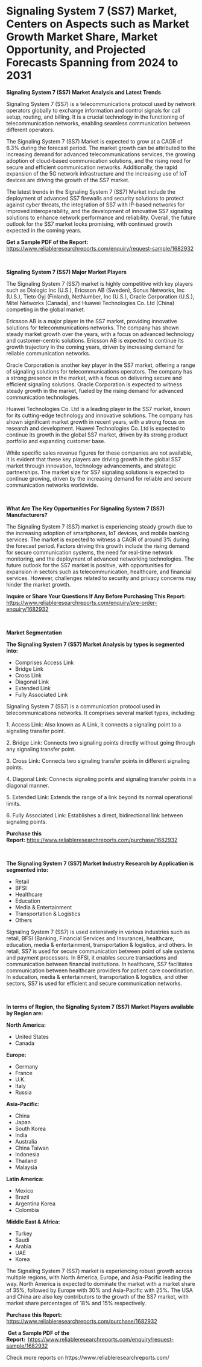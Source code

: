 <p><h1>Signaling System 7 (SS7) Market, Centers on Aspects such as Market Growth Market Share, Market Opportunity, and Projected Forecasts Spanning from 2024 to 2031</h1></p><p><strong>Signaling System 7 (SS7) Market Analysis and Latest Trends</strong></p>
<p><p>Signaling System 7 (SS7) is a telecommunications protocol used by network operators globally to exchange information and control signals for call setup, routing, and billing. It is a crucial technology in the functioning of telecommunication networks, enabling seamless communication between different operators.</p><p>The Signaling System 7 (SS7) Market is expected to grow at a CAGR of 6.3% during the forecast period. The market growth can be attributed to the increasing demand for advanced telecommunications services, the growing adoption of cloud-based communication solutions, and the rising need for secure and efficient communication networks. Additionally, the rapid expansion of the 5G network infrastructure and the increasing use of IoT devices are driving the growth of the SS7 market.</p><p>The latest trends in the Signaling System 7 (SS7) Market include the deployment of advanced SS7 firewalls and security solutions to protect against cyber threats, the integration of SS7 with IP-based networks for improved interoperability, and the development of innovative SS7 signaling solutions to enhance network performance and reliability. Overall, the future outlook for the SS7 market looks promising, with continued growth expected in the coming years.</p></p>
<p><strong>Get a Sample PDF of the Report:&nbsp;</strong> <a href="https://www.reliableresearchreports.com/enquiry/request-sample/1682932">https://www.reliableresearchreports.com/enquiry/request-sample/1682932</a></p>
<p>&nbsp;</p>
<p><strong>Signaling System 7 (SS7) Major Market Players</strong></p>
<p><p>The Signaling System 7 (SS7) market is highly competitive with key players such as Dialogic Inc (U.S.), Ericsson AB (Sweden), Sonus Networks, Inc (U.S.), Tieto Oyj (Finland), NetNumber, Inc (U.S.), Oracle Corporation (U.S.), Mitel Networks (Canada), and Huawei Technologies Co. Ltd (China) competing in the global market.</p><p>Ericsson AB is a major player in the SS7 market, providing innovative solutions for telecommunications networks. The company has shown steady market growth over the years, with a focus on advanced technology and customer-centric solutions. Ericsson AB is expected to continue its growth trajectory in the coming years, driven by increasing demand for reliable communication networks.</p><p>Oracle Corporation is another key player in the SS7 market, offering a range of signaling solutions for telecommunications operators. The company has a strong presence in the market, with a focus on delivering secure and efficient signaling solutions. Oracle Corporation is expected to witness steady growth in the market, fueled by the rising demand for advanced communication technologies.</p><p>Huawei Technologies Co. Ltd is a leading player in the SS7 market, known for its cutting-edge technology and innovative solutions. The company has shown significant market growth in recent years, with a strong focus on research and development. Huawei Technologies Co. Ltd is expected to continue its growth in the global SS7 market, driven by its strong product portfolio and expanding customer base.</p><p>While specific sales revenue figures for these companies are not available, it is evident that these key players are driving growth in the global SS7 market through innovation, technology advancements, and strategic partnerships. The market size for SS7 signaling solutions is expected to continue growing, driven by the increasing demand for reliable and secure communication networks worldwide.</p></p>
<p>&nbsp;</p>
<p><strong>What Are The Key Opportunities For Signaling System 7 (SS7) Manufacturers?</strong></p>
<p><p>The Signaling System 7 (SS7) market is experiencing steady growth due to the increasing adoption of smartphones, IoT devices, and mobile banking services. The market is expected to witness a CAGR of around 3% during the forecast period. Factors driving this growth include the rising demand for secure communication systems, the need for real-time network monitoring, and the deployment of advanced networking technologies. The future outlook for the SS7 market is positive, with opportunities for expansion in sectors such as telecommunication, healthcare, and financial services. However, challenges related to security and privacy concerns may hinder the market growth.</p></p>
<p><strong>Inquire or Share Your Questions If Any Before Purchasing This Report:</strong> <a href="https://www.reliableresearchreports.com/enquiry/pre-order-enquiry/1682932">https://www.reliableresearchreports.com/enquiry/pre-order-enquiry/1682932</a></p>
<p>&nbsp;</p>
<p><strong>Market Segmentation</strong></p>
<p><strong>The Signaling System 7 (SS7) Market Analysis by types is segmented into:</strong></p>
<p><ul><li>Comprises Access Link</li><li>Bridge Link</li><li>Cross Link</li><li>Diagonal Link</li><li>Extended Link</li><li>Fully Associated Link</li></ul></p>
<p><p>Signaling System 7 (SS7) is a communication protocol used in telecommunications networks. It comprises several market types, including:</p><p>1. Access Link: Also known as A Link, it connects a signaling point to a signaling transfer point.</p><p>2. Bridge Link: Connects two signaling points directly without going through any signaling transfer point.</p><p>3. Cross Link: Connects two signaling transfer points in different signaling points.</p><p>4. Diagonal Link: Connects signaling points and signaling transfer points in a diagonal manner.</p><p>5. Extended Link: Extends the range of a link beyond its normal operational limits.</p><p>6. Fully Associated Link: Establishes a direct, bidirectional link between signaling points.</p></p>
<p><strong>Purchase this Report:&nbsp;</strong><a href="https://www.reliableresearchreports.com/purchase/1682932">https://www.reliableresearchreports.com/purchase/1682932</a></p>
<p>&nbsp;</p>
<p><strong>The Signaling System 7 (SS7) Market Industry Research by Application is segmented into:</strong></p>
<p><ul><li>Retail</li><li>BFSI</li><li>Healthcare</li><li>Education</li><li>Media & Entertainment</li><li>Transportation & Logistics</li><li>Others</li></ul></p>
<p><p>Signaling System 7 (SS7) is used extensively in various industries such as retail, BFSI (Banking, Financial Services and Insurance), healthcare, education, media & entertainment, transportation & logistics, and others. In retail, SS7 is used for secure communication between point of sale systems and payment processors. In BFSI, it enables secure transactions and communication between financial institutions. In healthcare, SS7 facilitates communication between healthcare providers for patient care coordination. In education, media & entertainment, transportation & logistics, and other sectors, SS7 is used for efficient and secure communication networks.</p></p>
<p>&nbsp;</p>
<p><strong>In terms of Region, the Signaling System 7 (SS7) Market Players available by Region are:</strong></p>
<p>
    <p> <strong> North America: </strong>
        <ul>
            <li>United States</li>
            <li>Canada</li>
        </ul>
        </p> 
    <p> <strong> Europe: </strong>
        <ul>
            <li>Germany</li>
            <li>France</li>
            <li>U.K.</li>
            <li>Italy</li>
            <li>Russia</li>
        </ul>
        </p> 
    <p> <strong> Asia-Pacific: </strong>
        <ul>
            <li>China</li>
            <li>Japan</li>
            <li>South Korea</li>
            <li>India</li>
            <li>Australia</li>
            <li>China Taiwan</li>
            <li>Indonesia</li>
            <li>Thailand</li>
            <li>Malaysia</li>
        </ul>
        </p> 
    <p> <strong> Latin America: </strong>
        <ul>
            <li>Mexico</li>
            <li>Brazil</li>
            <li>Argentina Korea</li>
            <li>Colombia</li>
        </ul>
        </p> 
    <p> <strong> Middle East & Africa: </strong>
        <ul>
            <li>Turkey</li>
            <li>Saudi</li>
            <li>Arabia</li>
            <li>UAE</li>
            <li>Korea</li>
        </ul>
    </p>
    </p>
<p><p>The Signaling System 7 (SS7) market is experiencing robust growth across multiple regions, with North America, Europe, and Asia-Pacific leading the way. North America is expected to dominate the market with a market share of 35%, followed by Europe with 30% and Asia-Pacific with 25%. The USA and China are also key contributors to the growth of the SS7 market, with market share percentages of 18% and 15% respectively.</p></p>
<p><strong>Purchase this Report: </strong><a href="https://www.reliableresearchreports.com/purchase/1682932">https://www.reliableresearchreports.com/purchase/1682932</a></p>
<p>&nbsp;<strong>Get a Sample PDF of the Report:&nbsp;&nbsp;</strong><a href="https://www.reliableresearchreports.com/enquiry/request-sample/1682932">https://www.reliableresearchreports.com/enquiry/request-sample/1682932</a></p>
<p><strong></strong></p>
<p>Check more reports on https://www.reliableresearchreports.com/</p>